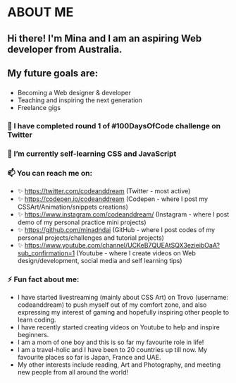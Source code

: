 # ABOUT ME

## Hi there! I'm Mina and I am an aspiring Web developer from Australia.
## My future goals are:
### 
- Becoming a Web designer & developer
- Teaching and inspiring the next generation
- Freelance gigs


### 🔭 I have completed round 1 of #100DaysOfCode challenge on Twitter

### 🌱 I’m currently self-learning CSS and JavaScript

### 📫 You can reach me on:
- ✨ https://twitter.com/codeanddream (Twitter - most active)
- ✨ https://codepen.io/codeanddream (Codepen - where I post my CSSArt/Animation/snippets creations)
- ✨ https://www.instagram.com/codeanddream/ (Instagram - where I post demo of my personal practice mini projects)
- ✨ https://github.com/minadndai (GitHub - where I post codes of my personal projects/challenges and tutorial projects)
- ✨ https://www.youtube.com/channel/UCKeB7QUEAtSQX3ezieibOaA?sub_confirmation=1 (Youtube - where I create videos on Web design/development, social media and self learning tips)


### ⚡ Fun fact about me: 
- I have started livestreaming (mainly about CSS Art) on Trovo (username: codeanddream) to push myself out of my comfort zone, and also expressing my interest of gaming and hopefully inspiring other people to learn coding. 
- I have recently started creating videos on Youtube to help and inspire beginners.
- I am a mom of one boy and this is so far my favourite role in life!
- I am a travel-holic and I have been to 20 countries up till now. My favourite places so far is Japan, France and UAE.
- My other interests include reading, Art and Photography, and meeting new people from all around the world!

